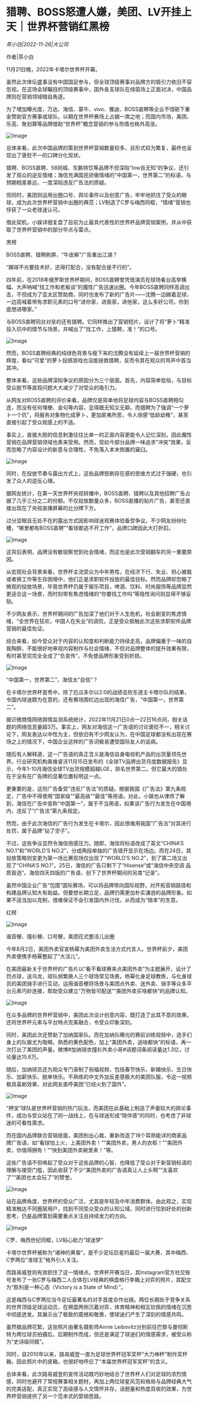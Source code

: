 # 猎聘、BOSS怒遭人嫌，美团、LV开挂上天｜世界杯营销红黑榜

*茶小白|2022-11-26|大公司*

作者|茶小白

11月21日晚，2022年卡塔尔世界杯开幕。

虽然此次体坛盛事没有中国国足参与，但全球顶级赛事对品牌方的吸引力依旧不容忽视。在这场全球瞩目的顶级赛事中，国外各支球队在绿茵场上正面对决，中国品牌则在营销领域暗自角逐。

为了增加曝光度，万达、海信、蒙牛、vivo、雅迪、BOSS直聘等企业不惜砸下重金赞助官方赛事或球队，以期在世界杯赛场上占据一席之地；而国内市场，美团、乐高、聚划算等品牌借助“世界杯”概念营销的参与热情也格外高涨。

![Image](https://p9.toutiaoimg.com/img/tos-cn-i-qvj2lq49k0/dbbdf9f931c14cf19f786c2fa27052d0~tplv-tt-shrink:640:0.image)

总体来看，此次中国品牌的策划世界杯营销数量较多，且形式较为繁复，最终也呈现出了褒贬不一的口碑分化现状。

猎聘、BOSS直聘、58同城、东鹏特饮等品牌不但深陷“low且无知”的争议，还引发了观众的逆反情绪；海信充满国民骄傲情绪的“中国第一，世界第二”的标语，与预期相差甚远，一度深陷违反广告法的质疑。

但同时，美团则运用出圈口号、舆论事件以及创意广告，牢牢地抓住了受众的眼球，成为此次世界杯营销中出圈的典范；LV制造了C罗与梅西同框，“情绪”营销也俘获了一众老球迷认可。

借此契机，小娱详细复盘了目前为止最具代表性的世界杯品牌营销案例，并从中获取了世界杯营销中的部分华点与雷点。

黑榜

BOSS直聘、猎聘刷屏，“牛皮癣”广告重出江湖？

“踢球不光要技术好，还得打配合，没有配合是不行的”。

四年前，在2018年俄罗斯世界杯期间，BOSS直聘曾凭借演员在球场看台高举横幅、大声呐喊“找工作和老板谈”的魔性广告迅速出圈。今年BOSS直聘同样高调出击，不但成为了亚太区赞助商，同时也发布了新的广告片——沈腾一边踢着足球，一边高喊着带有求职元素的口号“进你家，进我家，进他家，这么多好公司，你到底想进哪家。”

与BOSS直聘同台对垒的还有猎聘。它同样推出了营销短片，设计了将“萝卜”精准投入坑中的情节与场景，并喊出了“找工作，上猎聘，准！”的口号。

![Image](https://p3.toutiaoimg.com/img/tos-cn-i-qvj2lq49k0/1db56f9144f64210bed2eef2642a014c~tplv-tt-shrink:640:0.image)

然而，BOSS直聘经典的纯绿色背景与瘦下来的沈腾没有延续上一届世界杯营销的辉煌，看似“可爱”的萝卜投掷游戏也没能拯救猎聘，反而令其在观众的骂声中首当其冲。

整体来看，这些品牌深陷争议的原因分为三个层面。首先，内容简单低俗，与目标受众脱节等直观问题大大减少了对受众的吸引力。

从网友对BOSS直聘的评价来看，品牌仅是简单地将足球内容与BOSS直聘相勾连，而没有任何埋梗、金句等内容，显得既无知又无聊。而猎聘为了强调“一个萝卜一个坑”，将服务对象物化成萝卜，更加匪夷所思，令人倍感“低龄幼稚”，甚至直接引起了受众观感上的不适。

事实上，直接大胆的信息刺激往往比单一的正面内容更能令人记忆深刻，因此魔性营销在品牌营销领域也素来受用。然而，现如今部分品牌一味追求“冲突”效果，反而忽略了内容设计的新意与合理性，不免落入本末倒置的窠臼。

![Image](https://p3.toutiaoimg.com/img/tos-cn-i-qvj2lq49k0/3c6125c048454ebeb3ddfdee1ac40329~tplv-tt-shrink:640:0.image)

同时，在投放节奏与露出方式上，这些品牌怒刷存在感的思维方式过于强硬，也引发了众人的逆反心理。

据网友统计，在第一天世界杯央视转播中，BOSS直聘、猎聘以及其他招聘广告占据了几乎三分之二的份额。不仅投放数量众多，BOSS直播的贴片广告，甚至还直接出现在了央视直播屏幕的比分牌下方。

过分显眼且无处不在的露出方式因影响球迷观赛体验备受争议。不少网友纷纷吐槽，“哪里都有BOSS直聘”“看球都逃不开工作”，品牌口碑因此大打折扣。

![Image](https://p6.toutiaoimg.com/img/tos-cn-i-qvj2lq49k0/f3d741dfc4b44cd298d8acd22a7ac662~tplv-tt-shrink:640:0.image)

这背后表明，品牌没有敏锐察觉到社会情绪，而这也是此次营销翻车的另一重要原因。

从宏观社会背景来看，世界杯主流受众为中年男性，在经济下行、失业、担心被裁或者换工作等生存困境中，他们正是求职软件投放的最佳目标。然而品牌却忽略了微观的投放场景，毕竟世界杯仍属于娱乐项目，啤酒、饮料、时尚服饰等品牌显然更适合这一场景，而时刻带有焦虑情绪的“你要找工作吗”等隐性询问则显得不够妥贴。

不少网友表示，世界杯期间的广告加深了他们对于人生危机，社会剧变的焦虑情绪，“全世界在狂欢，中国人在失业”的调侃，正是受众抵触此次这些求职软件品牌营销的最佳佐证。

综合来看，如今受众对于内容的认知度和判断能力持续走高，品牌偏重于一味的自我陶醉，不能很好地审视内容制作与社会情绪，不但对品牌整体的提升效果有限，有时甚至完完全全成了“负宣传”，不免使品牌形象受到折损。

![Image](https://p26.toutiaoimg.com/img/tos-cn-i-qvj2lq49k0/299bb68da2b24e4398a6ff0928836ee0~tplv-tt-shrink:640:0.image)

“中国第一，世界第二”，海信太“自信”？

在卡塔尔世界杯首秀中，除了厄瓜多尔以2:0的战绩击败东道主卡塔尔队的结果，令国内球迷颇为在意的，还有赛场围栏边出现的海信广告，“中国第一，世界第二”。

据识微商情网络舆情监测系统统计，2022年11月21日0点—22日16点间，相关话题的网络信息量超3万。事实上，网友对海信这一广告语的讨论褒贬不一，相关讨论下，网友表达以中性为主，但依旧有不少网友认为，在中国足球都没有出现在赛场之上的情况下，中国企业这样的广告词极易遭受国际友人的诟病。

随后有人解释道，这一广告语的真正含义是海信自身电视机产品的出货量领先世界。行业研究机构奥维睿沃11月15日发布的《全球TV品牌出货月度数据报告》显示，今年1-10月海信全球TV出货规模超越LGE，排名世界第二。但它最大的错处在于没有在广告牌的显著位置标明这一点。

更重要的是，这则广告备受“违反广告法”的质疑。根据我国《广告法》第九条规定，广告中不得使用“国家级”“最高级”“最佳”等用语。对此，小娱也从律师了解到，海信在广告中宣称“中国第一”，属于不当用语，如果该广告行为发生在中国境内，违反了“广告法”第九条规定。

然而，由于此次海信的广告行为发生在卡塔尔，因此很难用我国“广告法”对其进行处罚，属于品牌“钻了空子”。

不过，这些争议显然令海信倍感压力。随即，海信将标语改成了英文“CHINA’S NO.1”和“WORLD’S NO.2”，分成两段单独的广告错开显示在场边。而在24日，其投放策略则变更为第一场比赛现场仅出现了“WORLD’S NO.2”，到了第二场又出现了“CHINA’S NO.1”。25日，海信的广告只剩下了“Hisense”或“海信中央空调 品质首选”。海信四天四版的广告语，创下了世界杯期间的另类“记录”。

虽然中国企业广告“包围”国际赛场，可以将品牌带向国际视野，对开拓营销路径和构建品牌认知大有助益。但要想长期立足，品牌仍需更加朴实谦逊的品牌形象。如果不适当加以克制，很难保证不会引发国内外讨伐，从而成为“赔本”的生意。

红榜

![Image](https://p9.toutiaoimg.com/img/tos-cn-i-qvj2lq49k0/6f816d52b8794feb9c95aece9095194b~tplv-tt-shrink:640:0.image)

谐音梗、撞衫梗、口号梗，美团花式整活儿出圈

今年8月2日，美团外卖官宣杨幂为美团外卖生活方式代言人。世界杯前夕，美团外卖便携手杨幂整起了“大活儿”。

在美团最新关于世界杯的广告片以“看不看球赛来点美团外卖”为主题展开，设计了罚点球，送乌龙，球队频繁换人三个球场常见场景。杨幂化身足球教练，与化身球员的美团骑手进行互动，运用谐音梗将场景与美团点外卖、送外卖、骑手等众多平台元素巧妙连接，帮助受众建立“万物皆可配送”“美团外卖买啥都快”的品牌认知。

![Image](https://p6.toutiaoimg.com/img/tos-cn-i-qvj2lq49k0/853b50525e254fce81034d43f9707e31~tplv-tt-shrink:640:0.image)

在众多品牌的世界杯营销中，美团此次设计创意内容，既打造了出其不意的效果，还将世界杯元素与平台特点完美融合，令受众印象深刻。

同时，美团此次还赞助了加纳国家队。而在加纳队曝光的赛前训练视频中，选手们身上的队服尤为吸睛。熟悉的黄色配色，加上“美团外卖，送啥都快”的标语，再一次打出了美团的声量。微博#加纳球衣撞衫外卖小哥#话题词条阅读量达1.3亿，讨论量达15.6万。

随后，加纳球员还为观众专门录制了祝福视频，包括春节快乐、新婚快乐、生日快乐、加薪快乐、脱单快乐。不熟练的中文外加反差感极大的美团队服，令这一视频极具喜剧效果，对此网友直呼美团“已经火到了国外”。

![Image](https://p9.toutiaoimg.com/img/tos-cn-i-qvj2lq49k0/7a548c04c4424a3eab36151c62bc9fc2~tplv-tt-shrink:640:0.image)

“押宝”球队是世界杯营销的热门玩法，而美团在此基础上制造了声量较大的舆论事件，成功与受众站在了同一战线上，在与球迷形成“陪伴感”的同时，也考虑了非球迷的可看性需求。

而在国内品牌联合营销层面，美团别出心裁，重新改造了18个耳熟能详的商家品牌广告语，如“看球怕上火，上美团外卖！”“美团外卖，男人的衣柜！”“美团外卖，你值得拥有！”“快到美团外卖碗里来！”等。

这些广告语不但唤起了受众对于这些品牌的心智，也降低了受众对于新营销标语的理解与接受门槛，因此收获了不少“美团外卖的广告语真让人上头啊”“太喜欢了”“美团也太会玩了”的赞誉。

![Image](https://p6.toutiaoimg.com/img/tos-cn-i-qvj2lq49k0/b8f5800f1bd54e35b2a21fb01580f7d3~tplv-tt-shrink:640:0.image)

站在品牌角度，世界杯的受众广泛，尤其是年轻及中年消费群体。由此观之，实现精准触达不同圈层用户，找到不同受众受众的认知公域，同时进行恰到好处的创新思考，仍是品牌策划需要重点关注且持续发力的方向。

![Image](https://p3.toutiaoimg.com/img/tos-cn-i-qvj2lq49k0/565f74ffbf4149df9363f36b4c978c22~tplv-tt-shrink:640:0.image)

C罗、梅西世纪同框，LV贴心助力“球迷梦”

卡塔尔世界杯被称为“诸神的黄昏”，是不少足坛巨星的最后一届大赛，其中梅西、C罗两位“准球王”格外引人关注。

而路易威登则有效抓住了这一情绪点。世界杯开赛当日，其Instagram官方社交账号发布了一张C罗与梅西二人合体在LV经典的棋盘格行李箱上对弈的照片，其配文为“胜利是一种心态（Victory is a State of Mind）”。

这是梅西与C罗两位当今足坛最著名的对手首度合作出镜。两位长期处于竞争关系的世界顶级足球运动员，在棋盘两侧沉着对弈，体育精神和相互钦佩的情绪在沉思中彻底迸发。其展示出了极致的震撼和敬畏，使球迷们产生了深刻的情感共鸣。

虽然据品牌花絮，这张照片由著名摄影师Annie Leibovitz分别前往巴黎与曼彻斯特为两位球员拍摄后，后期制作而成，但还是满足了球迷们的情感需求，被受众称为“史诗级同框”。

同时，自2010年以来，路易威登一直为足球世界杯冠军奖杯“大力神杯”制作奖杯箱，因此照片中的皮箱，也很好地呼应了“本届世界杯冠军奖杯”的含义。

总体来看，此次路易威登的宣传活动既巧妙地结合了世界杯人们对足球的浓烈情感，同时也避开了常规赛事相关题材，再加上两位球星风范和格局与品牌经典大气的完美适配，真正实现了高级感与人文情怀并存，话题量和热度双收的效果，为世界杯营销提供了另一个范本式的营销思路。

